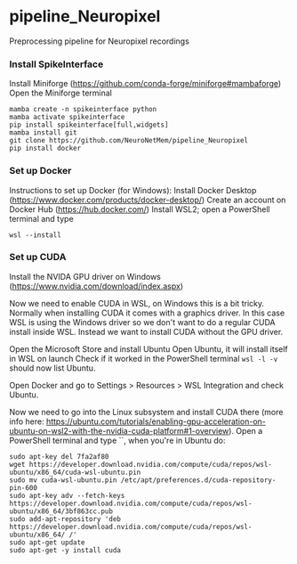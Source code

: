 # pipeline_Neuropixel
Preprocessing pipeline for Neuropixel recordings

### Install SpikeInterface
Install Miniforge (https://github.com/conda-forge/miniforge#mambaforge)
Open the Miniforge terminal
```
mamba create -n spikeinterface python
mamba activate spikeinterface
pip install spikeinterface[full,widgets]
mamba install git
git clone https://github.com/NeuroNetMem/pipeline_Neuropixel
pip install docker
```

### Set up Docker
Instructions to set up Docker (for Windows):
Install Docker Desktop (https://www.docker.com/products/docker-desktop/)
Create an account on Docker Hub (https://hub.docker.com/)
Install WSL2; open a PowerShell terminal and type
```
wsl --install 
```

### Set up CUDA 
Install the NVIDA GPU driver on Windows (https://www.nvidia.com/download/index.aspx)

Now we need to enable CUDA in WSL, on Windows this is a bit tricky. Normally when installing CUDA it comes with a graphics driver. In this case WSL is using the Windows driver so we don't want to do a regular CUDA install inside WSL. Instead we want to install CUDA without the GPU driver.

Open the Microsoft Store and install Ubuntu
Open Ubuntu, it will install itself in WSL on launch
Check if it worked in the PowerShell terminal `wsl -l -v` should now list Ubuntu.

Open Docker and go to Settings > Resources > WSL Integration and check Ubuntu.

Now we need to go into the Linux subsystem and install CUDA there (more info here: https://ubuntu.com/tutorials/enabling-gpu-acceleration-on-ubuntu-on-wsl2-with-the-nvidia-cuda-platform#1-overview). Open a PowerShell terminal and type ``, when you're in Ubuntu do:
```
sudo apt-key del 7fa2af80
wget https://developer.download.nvidia.com/compute/cuda/repos/wsl-ubuntu/x86_64/cuda-wsl-ubuntu.pin
sudo mv cuda-wsl-ubuntu.pin /etc/apt/preferences.d/cuda-repository-pin-600
sudo apt-key adv --fetch-keys https://developer.download.nvidia.com/compute/cuda/repos/wsl-ubuntu/x86_64/3bf863cc.pub
sudo add-apt-repository 'deb https://developer.download.nvidia.com/compute/cuda/repos/wsl-ubuntu/x86_64/ /'
sudo apt-get update
sudo apt-get -y install cuda
```




